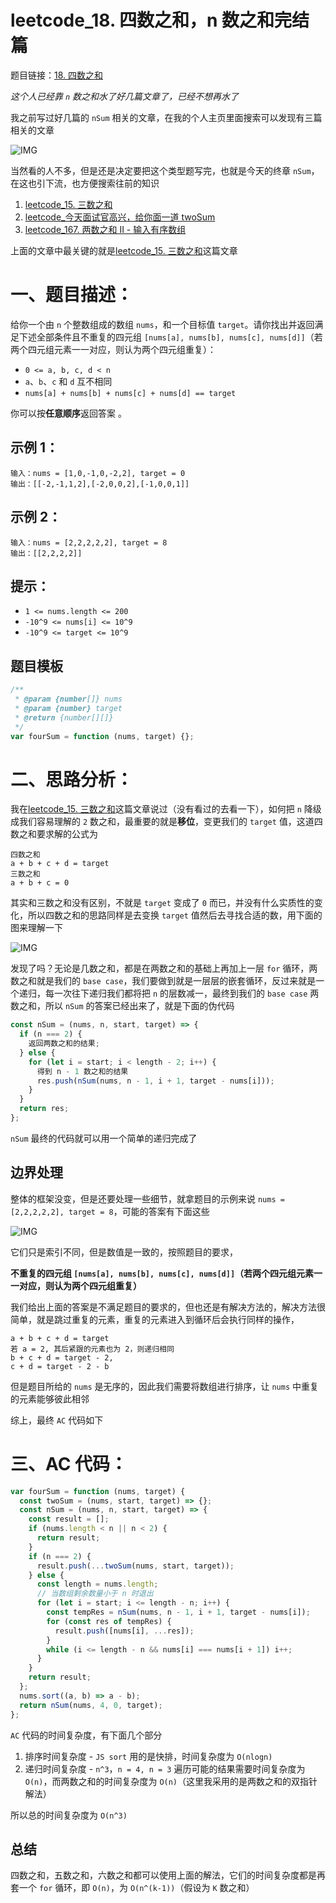 # leetcode_18. 四数之和，n 数之和完结篇

题目链接：[18. 四数之和](https://leetcode-cn.com/problems/4sum/)

_这个人已经靠 `n` 数之和水了好几篇文章了，已经不想再水了_

我之前写过好几篇的 `nSum` 相关的文章，在我的个人主页里面搜索可以发现有三篇相关的文章

![IMG](../IMG/61.png)

当然看的人不多，但是还是决定要把这个类型题写完，也就是今天的终章 `nSum`，在这也引下流，也方便搜索往前的知识

1. [leetcode_15. 三数之和](https://juejin.cn/post/7079754494514298888)
2. [leetcode\_今天面试官高兴，给你面一道 twoSum](https://juejin.cn/post/7079381303493132296)
3. [leetcode_167. 两数之和 II - 输入有序数组](https://juejin.cn/post/7068306074553548830)

上面的文章中最关键的就是[leetcode_15. 三数之和](https://juejin.cn/post/7079754494514298888)这篇文章

# 一、题目描述：

给你一个由 `n` 个整数组成的数组 `nums`，和一个目标值 `target`。请你找出并返回满足下述全部条件且不重复的四元组 `[nums[a], nums[b], nums[c], nums[d]]`（若两个四元组元素一一对应，则认为两个四元组重复）：

- `0 <= a, b, c, d < n`
- `a`、`b`、`c` 和 `d` 互不相同
- `nums[a] + nums[b] + nums[c] + nums[d] == target`

你可以按**任意顺序**返回答案 。

## 示例 1：

```
输入：nums = [1,0,-1,0,-2,2], target = 0
输出：[[-2,-1,1,2],[-2,0,0,2],[-1,0,0,1]]
```

## 示例 2：

```
输入：nums = [2,2,2,2,2], target = 8
输出：[[2,2,2,2]]
```

## 提示：

- `1 <= nums.length <= 200`
- `-10^9 <= nums[i] <= 10^9`
- `-10^9 <= target <= 10^9`

## 题目模板

```js
/**
 * @param {number[]} nums
 * @param {number} target
 * @return {number[][]}
 */
var fourSum = function (nums, target) {};
```

# 二、思路分析：

我在[leetcode_15. 三数之和](https://juejin.cn/post/7079754494514298888)这篇文章说过（没有看过的去看一下），如何把 `n` 降级成我们容易理解的 `2` 数之和，最重要的就是**移位**，变更我们的 `target` 值，这道四数之和要求解的公式为

```
四数之和
a + b + c + d = target
三数之和
a + b + c = 0
```

其实和三数之和没有区别，不就是 `target` 变成了 `0` 而已，并没有什么实质性的变化，所以四数之和的思路同样是去变换 `target` 值然后去寻找合适的数，用下面的图来理解一下

![IMG](../IMG/62.png)

发现了吗？无论是几数之和，都是在两数之和的基础上再加上一层 `for` 循环，两数之和就是我们的 `base case`，我们要做到就是一层层的嵌套循环，反过来就是一个递归，每一次往下递归我们都将把 `n` 的层数减一，最终到我们的 `base case` 两数之和，所以 `nSum` 的答案已经出来了，就是下面的伪代码

```js
const nSum = (nums, n, start, target) => {
  if (n === 2) {
    返回两数之和的结果;
  } else {
    for (let i = start; i < length - 2; i++) {
      得到 n - 1 数之和的结果
      res.push(nSum(nums, n - 1, i + 1, target - nums[i]));
    }
  }
  return res;
};
```

`nSum` 最终的代码就可以用一个简单的递归完成了

## 边界处理

整体的框架没变，但是还要处理一些细节，就拿题目的示例来说 `nums = [2,2,2,2,2], target = 8`，可能的答案有下面这些

![IMG](../IMG/63.png)

它们只是索引不同，但是数值是一致的，按照题目的要求，

**不重复的四元组 `[nums[a], nums[b], nums[c], nums[d]]`（若两个四元组元素一一对应，则认为两个四元组重复）**

我们给出上面的答案是不满足题目的要求的，但也还是有解决方法的，解决方法很简单，就是跳过重复的元素，重复的元素进入到循环后会执行同样的操作，

```
a + b + c + d = target
若 a = 2, 其后紧跟的元素也为 2，则递归相同
b + c + d = target - 2,
c + d = target - 2 - b
```

但是题目所给的 `nums` 是无序的，因此我们需要将数组进行排序，让 `nums` 中重复的元素能够彼此相邻

综上，最终 `AC` 代码如下

# 三、AC 代码：

```js
var fourSum = function (nums, target) {
  const twoSum = (nums, start, target) => {};
  const nSum = (nums, n, start, target) => {
    const result = [];
    if (nums.length < n || n < 2) {
      return result;
    }
    if (n === 2) {
      result.push(...twoSum(nums, start, target));
    } else {
      const length = nums.length;
      // 当数组剩余数量小于 n 时退出
      for (let i = start; i <= length - n; i++) {
        const tempRes = nSum(nums, n - 1, i + 1, target - nums[i]);
        for (const res of tempRes) {
          result.push([nums[i], ...res]);
        }
        while (i <= length - n && nums[i] === nums[i + 1]) i++;
      }
    }
    return result;
  };
  nums.sort((a, b) => a - b);
  return nSum(nums, 4, 0, target);
};
```

`AC` 代码的时间复杂度，有下面几个部分

1. 排序时间复杂度 - `JS sort` 用的是快排，时间复杂度为 `O(nlogn)`
2. 递归时间复杂度 - `n^3`，`n = 4, n = 3` 遍历可能的结果需要时间复杂度为 `O(n)`，而两数之和的时间复杂度为 `O(n)`（这里我采用的是两数之和的双指针解法）

所以总的时间复杂度为 `O(n^3)`

## 总结

四数之和，五数之和，六数之和都可以使用上面的解法，它们的时间复杂度都是再套一个 `for` 循环，即 `O(n)`，为 `O(n^(k-1))`（假设为 `K` 数之和）
